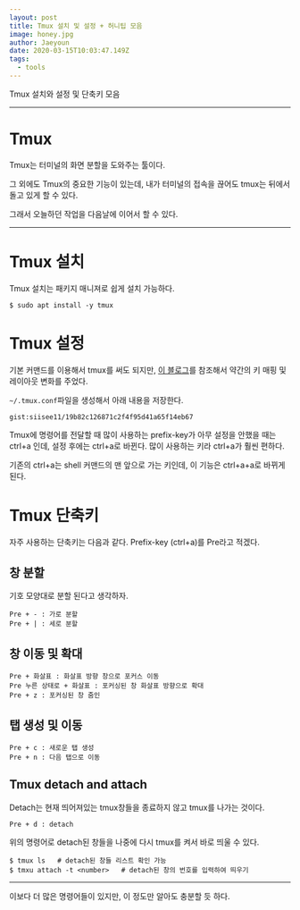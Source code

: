```yaml
---
layout: post
title: Tmux 설치 및 설정 + 허니팁 모음
image: honey.jpg
author: Jaeyoun
date: 2020-03-15T10:03:47.149Z
tags: 
  - tools
---
```


Tmux 설치와 설정 및 단축키 모음

---

# Tmux
Tmux는 터미널의 화면 분할을 도와주는 툴이다.

그 외에도 Tmux의 중요한 기능이 있는데, 내가 터미널의 접속을 끊어도 tmux는 뒤에서 돌고 있게 할 수 있다.

그래서 오늘하던 작업을 다음날에 이어서 할 수 있다.

---

# Tmux 설치
Tmux 설치는 패키지 매니져로 쉽게 설치 가능하다.

```
$ sudo apt install -y tmux
```

# Tmux 설정
기본 커맨드를 이용해서 tmux를 써도 되지만, [이 블로그](https://www.hamvocke.com/blog/a-guide-to-customizing-your-tmux-conf/)를 참조해서 약간의 키 매핑 및 레이아웃 변화를 주었다.

```~/.tmux.conf```파일을 생성해서 아래 내용을 저장한다.

`gist:siisee11/19b82c126871c2f4f95d41a65f14eb67`

Tmux에 명령어를 전달할 때 많이 사용하는 prefix-key가 아무 설정을 안했을 때는 ctrl+a 인데, 설정 후에는 ctrl+a로 바뀐다. 많이 사용하는 키라 ctrl+a가 훨씬 편하다.

기존의 ctrl+a는 shell 커맨드의 맨 앞으로 가는 키인데, 이 기능은 ctrl+a+a로 바뀌게 된다.

# Tmux 단축키
자주 사용하는 단축키는 다음과 같다. Prefix-key (ctrl+a)를 Pre라고 적겠다.

## 창 분할
기호 모양대로 분할 된다고 생각하자.
```
Pre + - : 가로 분할
Pre + | : 세로 분할
```

## 창 이동 및 확대
```
Pre + 화살표 : 화살표 방향 창으로 포커스 이동
Pre 누른 상태로 + 화살표 : 포커싱된 창 화살표 방향으로 확대
Pre + z : 포커싱된 창 줌인
```

## 탭 생성 및 이동
```
Pre + c : 새로운 탭 생성
Pre + n : 다음 탭으로 이동
```

## Tmux detach and attach
Detach는 현재 띄어져있는 tmux창들을 종료하지 않고 tmux를 나가는 것이다.
```
Pre + d : detach
```

위의 명령어로 detach된 창들을 나중에 다시 tmux를 켜서 바로 띄울 수 있다.
```
$ tmux ls   # detach된 창들 리스트 확인 가능
$ tmxu attach -t <number>   # detach된 창의 번호를 입력하여 띄우기
```

---

이보다 더 많은 명령어들이 있지만, 이 정도만 알아도 충분할 듯 하다.